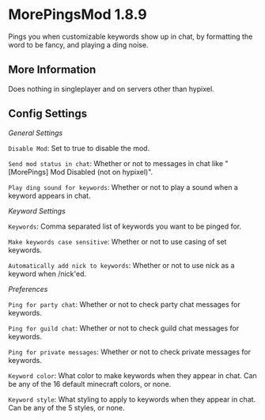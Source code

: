 # MorePingsMod 1.8.9
Pings you when customizable keywords show up in chat, by formatting the word to be fancy, and playing a ding noise.

## More Information
Does nothing in singleplayer and on servers other than hypixel.

## Config Settings

_General Settings_

`Disable Mod`: Set to true to disable the mod.

`Send mod status in chat`: Whether or not to messages in chat like "[MorePings] Mod Disabled (not on hypixel)".

`Play ding sound for keywords`: Whether or not to play a sound when a keyword appears in chat.


_Keyword Settings_

`Keywords`: Comma separated list of keywords you want to be pinged for.

`Make keywords case sensitive`: Whether or not to use casing of set keywords.

`Automatically add nick to keywords`: Whether or not to use nick as a keyword when /nick'ed.


_Preferences_

`Ping for party chat`: Whether or not to check party chat messages for keywords.

`Ping for guild chat`: Whether or not to check guild chat messages for keywords.

`Ping for private messages`: Whether or not to check private messages for keywords.

`Keyword color`: What color to make keywords when they appear in chat. Can be any of the 16 default minecraft colors, or none.

`Keyword style`: What styling to apply to keywords when they appear in chat. Can be any of the 5 styles, or none.
